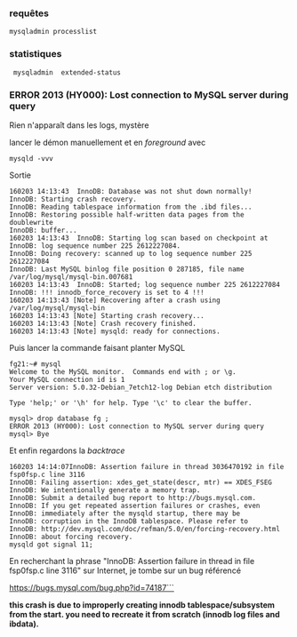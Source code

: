 ### requêtes
```
mysqladmin processlist
```

### statistiques 
```
 mysqladmin  extended-status
 ```

### ERROR 2013 (HY000): Lost connection to MySQL server during query 

Rien n'apparaît dans les logs, mystère

lancer le démon manuellement et en *foreground* avec
```
mysqld -vvv
```
Sortie
```
160203 14:13:43  InnoDB: Database was not shut down normally!
InnoDB: Starting crash recovery.
InnoDB: Reading tablespace information from the .ibd files...
InnoDB: Restoring possible half-written data pages from the doublewrite
InnoDB: buffer...
160203 14:13:43  InnoDB: Starting log scan based on checkpoint at
InnoDB: log sequence number 225 2612227084.
InnoDB: Doing recovery: scanned up to log sequence number 225 2612227084
InnoDB: Last MySQL binlog file position 0 287185, file name /var/log/mysql/mysql-bin.007681
160203 14:13:43  InnoDB: Started; log sequence number 225 2612227084
InnoDB: !!! innodb_force_recovery is set to 4 !!!
160203 14:13:43 [Note] Recovering after a crash using /var/log/mysql/mysql-bin
160203 14:13:43 [Note] Starting crash recovery...
160203 14:13:43 [Note] Crash recovery finished.
160203 14:13:43 [Note] mysqld: ready for connections.
```
Puis lancer la commande faisant planter MySQL
```
fg21:~# mysql
Welcome to the MySQL monitor.  Commands end with ; or \g.
Your MySQL connection id is 1
Server version: 5.0.32-Debian_7etch12-log Debian etch distribution

Type 'help;' or '\h' for help. Type '\c' to clear the buffer.

mysql> drop database fg ;
ERROR 2013 (HY000): Lost connection to MySQL server during query
mysql> Bye
```
Et enfin regardons la *backtrace*
```
160203 14:14:07InnoDB: Assertion failure in thread 3036470192 in file fsp0fsp.c line 3116
InnoDB: Failing assertion: xdes_get_state(descr, mtr) == XDES_FSEG
InnoDB: We intentionally generate a memory trap.
InnoDB: Submit a detailed bug report to http://bugs.mysql.com.
InnoDB: If you get repeated assertion failures or crashes, even
InnoDB: immediately after the mysqld startup, there may be
InnoDB: corruption in the InnoDB tablespace. Please refer to
InnoDB: http://dev.mysql.com/doc/refman/5.0/en/forcing-recovery.html
InnoDB: about forcing recovery.
mysqld got signal 11;
```
En recherchant la phrase "InnoDB: Assertion failure in thread  in file fsp0fsp.c line 3116" sur Internet, je tombe sur un bug référencé 

https://bugs.mysql.com/bug.php?id=74187```

**this crash is due to improperly creating innodb tablespace/subsystem from the start.  you need to recreate it from scratch (innodb log files and ibdata).**


